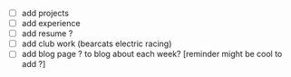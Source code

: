 - [ ] add projects
- [ ] add experience
- [ ] add resume ? 
- [ ] add club work (bearcats electric racing)
- [ ] add blog page ? to blog about each week?  [reminder might be cool to add ?]
